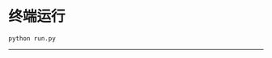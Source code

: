 # 终端运行

```shell
python run.py
```
*****************************************************************************************************************************************************************************************************************************************************************************************************************************************************************************************************************************************************************************************************************************************************************************************************************************************************************************************************************************************************************************************************************************************************************************************************************************************************************************************************************************************************